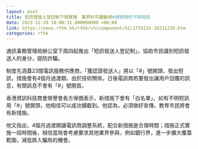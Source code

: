 ```yaml
---
layout: post
title: 短訊發放人登記制下周實施　業界料可攔截用#號開頭的不明短訊
date: 2023-12-20 18:08:31.000000000 +08:00
link: https://news.rthk.hk/rthk/ch/component/k2/1733125-20231220.htm
categories: rthk
---
```


通訊事務管理局辦公室下周四起推出「短訊發送人登記制」，協助市民識別短訊發送人的身分，提防詐騙。

制度先涵蓋23間電訊服務供應商，「獲認證發送人」將以「#」號開頭，發出短訊，措施會有4個月過渡期。由於技術關係，日後電訊商若要發出讓用戶回覆的訊息，有關訊息不會有「#」號開首。

香港資訊科技商會榮譽會長方保僑表示，新措施下會有「白名單」，如有不明短訊用「#」號開頭，他相信可以成功攔截到。他認為，必須做好宣傳，教育市民將會有新措施。

他又指出，4個月過渡期讓電訊商調整系統，配合新措施是合理時間；措施正式實施一段時間後，相信當局會考慮要求其他業界參與，例如銀行界，進一步擴大覆蓋範圍，減低跌入騙局的機會。
